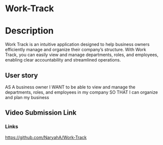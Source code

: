 # Work-Track

# Description
Work Track is an intuitive application designed to help business owners efficiently manage and organize their company’s structure. With Work Track, you can easily view and manage departments, roles, and employees, enabling clear accountability and streamlined operations.

## User story
AS A business owner
I WANT to be able to view and manage the departments, roles, and employees in my company
SO THAT I can organize and plan my business

## Video Submission Link 


### Links 
https://github.com/NaryahA/Work-Track
